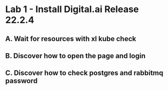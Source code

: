 
# Lab 1 - Install Digital.ai Release 22.2.4

## A. Wait for resources with xl kube check

## B. Discover how to open the page and login

## C. Discover how to check postgres and rabbitmq password
